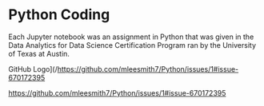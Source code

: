 # Python Coding
Each Jupyter notebook was an assignment in Python that was given in the Data Analytics for Data Science Certification Program ran by the University of Texas at Austin. 

GitHub Logo](/https://github.com/mleesmith7/Python/issues/1#issue-670172395


https://github.com/mleesmith7/Python/issues/1#issue-670172395
